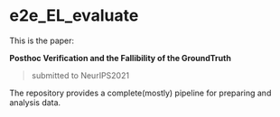 # e2e_EL_evaluate
This is the paper:

**Posthoc Verification and the Fallibility of the GroundTruth**

>submitted to NeurIPS2021

The repository provides a complete(mostly) pipeline for preparing and analysis data.


